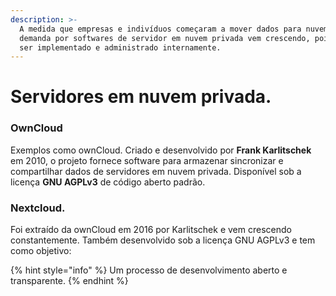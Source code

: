 ```yaml
---
description: >-
  A medida que empresas e indivíduos começaram a mover dados para nuvem, há
  demanda por softwares de servidor em nuvem privada vem crescendo, pois pode
  ser implementado e administrado internamente.
---
```


# Servidores em nuvem privada.

### OwnCloud

Exemplos como ownCloud. Criado e desenvolvido por **Frank Karlitschek** em 2010, o projeto fornece software para armazenar sincronizar e compartilhar dados de servidores em nuvem privada. Disponível sob a licença **GNU AGPLv3** de código aberto padrão.

### Nextcloud.

Foi extraído da ownCloud em 2016 por Karlitschek e vem crescendo constantemente. Também desenvolvido sob a licença GNU AGPLv3 e tem como objetivo:&#x20;

{% hint style="info" %}
Um processo de desenvolvimento aberto e transparente.
{% endhint %}
